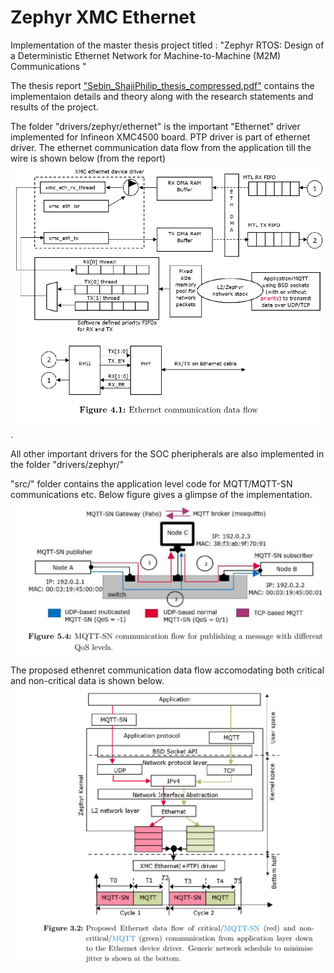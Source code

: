 
# Zephyr XMC Ethernet

Implementation of the master thesis project titled : "Zephyr RTOS: Design of a Deterministic Ethernet Network for Machine-to-Machine (M2M) Communications "

The thesis report ["Sebin_ShajiPhilip_thesis_compressed.pdf"](Sebin_ShajiPhilip_thesis_compressed.pdf) contains the implementaion details and theory 
along with the research statements and results of the project.

The folder "drivers/zephyr/ethernet" is the important "Ethernet" driver implemented for Infineon XMC4500 board. PTP driver is part of ethernet 
driver. The ethernet communication data flow from the application till the wire is shown below (from the report)
![alt text](https://github.com/sebinsphilip/zephyr_xmc/blob/main/ethernet.png?raw=true).

All other important drivers for the SOC pheripherals are also implemented in the folder "drivers/zephyr/"

"src/" folder contains the application level code for MQTT/MQTT-SN communications etc. Below figure gives a glimpse of the implementation.
![alt text](https://github.com/sebinsphilip/zephyr_xmc/blob/main/mqttsn.png?raw=true)

The proposed ethenret communication data flow accomodating both critical and non-critical data is shown below.
![alt text](https://github.com/sebinsphilip/zephyr_xmc/blob/main/proposed.png?raw=true)